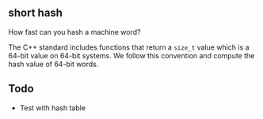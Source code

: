 ## short hash

How fast can you hash a machine word?

The C++ standard includes functions that return a ``size_t`` value which is
a 64-bit value on 64-bit systems. We follow this convention and 
compute the hash value of 64-bit words.


## Todo 

- Test with hash table 




